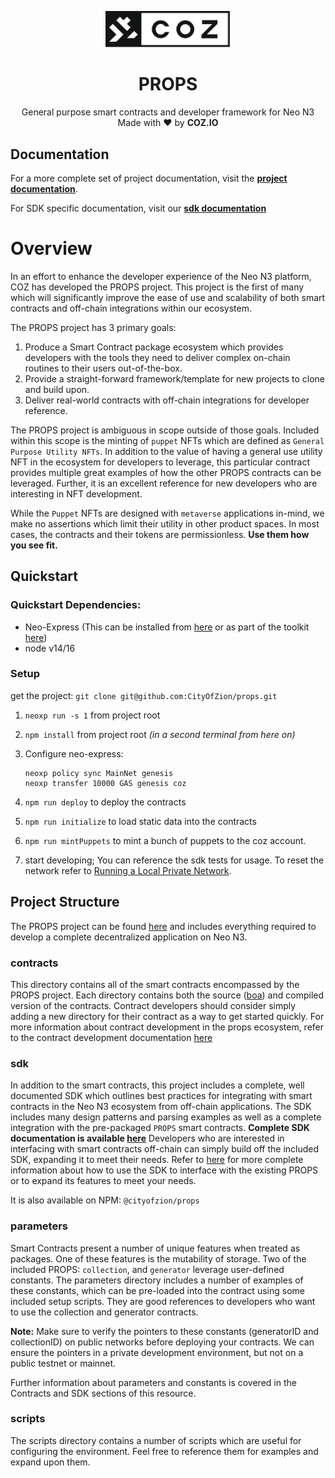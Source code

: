 <p align="center">
  <img
    src="https://raw.githubusercontent.com/CityOfZion/wallet-connect-sdk/develop/.github/resources/images/coz.png"
    width="200px;"></img>
</p>

<h1 align="center">PROPS</h1>

<p align="center">
  General purpose smart contracts and developer framework for Neo N3
  <br/> Made with ❤ by <b>COZ.IO</b>
</p>

## Documentation
For a more complete set of
project documentation, visit the [**project documentation**](https://props.coz.io/d).

For SDK specific documentation, visit our [**sdk documentation**](https://props.coz.io/d/docs/sdk/ts/)


# Overview

In an effort to enhance the developer experience of the Neo N3 platform, COZ has developed the PROPS project.  This project is the first of many which
will significantly improve the ease of use and scalability of both smart contracts and off-chain integrations within our ecosystem.

The PROPS project has 3 primary goals:
1. Produce a Smart Contract package ecosystem which provides developers with the tools they need to deliver complex on-chain routines to their users out-of-the-box.
2. Provide a straight-forward framework/template for new projects to clone and build upon.
3. Deliver real-world contracts with off-chain integrations for developer reference.

The PROPS project is ambiguous in scope outside of those goals.  Included within this scope is the minting of `puppet` NFTs which
are defined as `General Purpose Utility NFTs`.  In addition to the value of having a general use utility NFT in the ecosystem for developers to leverage,
this particular contract provides multiple great examples of how the other PROPS contracts can be leveraged.  Further, it is an excellent reference for
new developers who are interesting in NFT development.

While the `Puppet` NFTs are designed with `metaverse` applications in-mind, we make no assertions which limit their
utility in other product spaces.  In most cases, the contracts and their tokens are permissionless.  **Use them how you see fit.**

## Quickstart

### Quickstart Dependencies:
* Neo-Express (This can be installed from [here](https://github.com/neo-project/neo-express) or as part of the toolkit [here](https://github.com/neo-project/neo-debugger))
* node v14/16

### Setup
get the project: `git clone git@github.com:CityOfZion/props.git`

1. `neoxp run -s 1` from project root
2. `npm install` from project root *(in a second terminal from here on)*
3. Configure neo-express:
   ```
   neoxp policy sync MainNet genesis
   neoxp transfer 10000 GAS genesis coz
   ```

4. `npm run deploy` to deploy the contracts
5. `npm run initialize` to load static data into the contracts
6. `npm run mintPuppets` to mint a bunch of puppets to the coz account.
7. start developing; You can reference the sdk tests for usage.  To reset the network refer to [Running a Local Private Network](https://props.coz.io/d/docs/contracts/#running-a-local-private-network).

## Project Structure
The PROPS project can be found [here](https://github.com/CityOfZion/props) and includes everything required to develop
a complete decentralized application on Neo N3.

### contracts
This directory contains all of the smart contracts encompassed by the PROPS project.  Each directory contains both the
source ([boa](https://github.com/CityOfZion/neo3-boa)) and compiled version of the contracts.
Contract developers should consider simply adding a new directory for their contract as a way to get started quickly.
For more information about contract development in the props ecosystem, refer to the contract development
documentation [here](https://props.coz.io/d/docs/contracts/)

### sdk
In addition to the smart contracts, this project includes a complete, well documented SDK which outlines best practices for
integrating with smart contracts in the Neo N3 ecosystem from off-chain applications.  The SDK includes many design patterns and parsing examples as well as
a complete integration with the pre-packaged `PROPS` smart contracts. **Complete SDK documentation is available [here](https://props.coz.io/d/docs/sdk/ts/)**
Developers who are interested in interfacing with smart contracts off-chain can simply build off the included SDK, expanding it to meet their needs.
Refer to [here](https://props.coz.io/d/docs/sdk/ts/) for more complete information about how to use the SDK to interface with the existing PROPS or to expand its
features to meet your needs.

It is also available on NPM: `@cityofzion/props`

### parameters
Smart Contracts present a number of unique features when treated as packages.  One of these features is the mutability of storage.
Two of the included PROPS: `collection`, and `generator` leverage user-defined constants.  The parameters directory includes a number of examples of these constants, which can be
pre-loaded into the contract using some included setup scripts.  They are good references to developers who want to use the collection and generator contracts.

**Note:** Make sure to verify the pointers to these constants (generatorID and collectionID) on public networks before deploying your contracts.  We can ensure the pointers in a
private development environment, but not on a public testnet or mainnet.

Further information about parameters and constants is covered in the Contracts and SDK sections of this resource.

### scripts
The scripts directory contains a number of scripts which are useful for configuring the environment.  Feel free to reference them for examples and expand upon them.